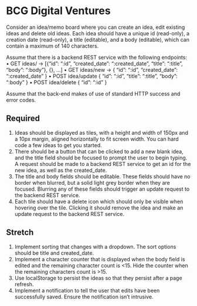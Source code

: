# BCG Digital Ventures

Consider an idea/memo board where you can create an idea, edit existing ideas and delete old ideas.
Each idea should have a unique id (read-only), a creation date (read-only), a title (editable), and a
body (editable), which can contain a maximum of 140 characters.

Assume that there is a backend REST service with the following endpoints:
• GET ideas/ -> [{“id”: “:id”, “created_date”: “:created_date”, “title”: “:title”, “body”: “:body”},
{}, ...]
• GET ideas/new -> { “id”: “:id”, “created_date”: “:created_date” }
• POST idea/update { “id”: “:id”, “title”: “:title”, “body”: “:body” }
• POST idea/delete { “id”: “:id” }

Assume that the back-end makes of use of standard HTTP success and error codes.

## Required
1. Ideas should be displayed as tiles, with a height and width of 150px and a 10px margin, aligned horizontally to fit screen width. You can hard code a few ideas to get you started.
2. There should be a button that can be clicked to add a new blank idea, and the title field should be focused to prompt the user to begin typing. A request should be made to a backend REST service to get an id for the new idea, as well as the created_date.
3. The title and body fields should be editable. These fields should have no border when blurred, but a solid light grey border when they are focused. Blurring any of these fields should trigger an update request to the backend REST service.
4. Each tile should have a delete icon which should only be visible when hovering over the tile. Clicking it should remove the idea and make an update request to the backend REST service.

## Stretch
1. Implement sorting that changes with a dropdown. The sort options should be title and created_date.
2. Implement a character counter that is displayed when the body field is edited and the remaining character count is <15. Hide the counter when the remaining characters count is >15.
3. Use localStorage to persist the ideas so that they persist after a page refresh.
4. Implement a notification to tell the user that edits have been successfully saved. Ensure the
notification isn’t intrusive.
